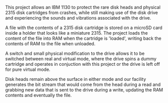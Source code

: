 This project allows an IBM 1130 to protect the rare disk heads and physical 2315 disk cartridges from crashes, while still making use of the disk drive and experiencing the sounds and vibrations associated with the drive.

A file with the contents of a 2315 disk cartridge is stored on a microSD card inside a holder that looks like a miniature 2315. The project loads the content of the file into RAM when the cartridge is 'loaded', writing back the contents of RAM to the file when unloaded.

A switch and small physical modification to the drive allows it to be switched between real and virtual mode, where the drive spins a dummy cartridge and operates in conjuction with this project or the drive is left off for pure virtual mode.

Disk heads remain above the surface in either mode and our facility generates the bit stream that would come from the head during a read and grabbing new data that is sent to the drive during a write, updating the RAM contents and eventually the file. 
